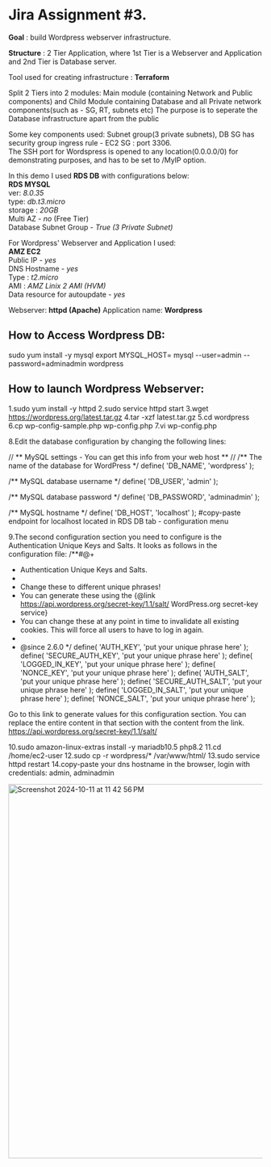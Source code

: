 # Jira Assignment #3.
<p align="justify">
<b>Goal</b> : build Wordpress webserver infrastructure.
  
<b>Structure</b> : 2 Tier Application, where 1st Tier is a Webserver and Application and 2nd Tier is Database server.

Tool used for creating infrastructure : <b>Terraform</b>
  
Split 2 Tiers into 2 modules: Main module (containing Network and Public components) and Child Module containing Database and all Private network components(such as - SG, RT, subnets etc)
The purpose is to seperate the Database infrastructure apart from the public

Some key components used: Subnet group(3 private subnets), DB SG has security group ingress rule - EC2 SG : port 3306.    
The SSH port for Wordspress is opened to any location(0.0.0.0/0) for demonstrating purposes, and has to be set to /MyIP option.  
</p>

In this demo I used **RDS DB** with configurations below:  
**RDS MYSQL**  
ver: *8.0.35*  
type: *db.t3.micro*  
storage : *20GB*  
Multi AZ - *no* (Free Tier)  
Database Subnet Group - *True (3 Private Subnet)*  

For Wordpress' Webserver and Application I used:  
**AMZ EC2**  
Public IP - *yes*  
DNS Hostname - *yes*  
Type : *t2.micro*  
AMI : *AMZ Linix 2 AMI (HVM)*  
Data resource for autoupdate - *yes*  

Webserver: **httpd (Apache)**
Application name: **Wordpress**

## How to Access Wordpress DB:
sudo yum install -y mysql
export MYSQL_HOST=<your-endpoint>
mysql --user=admin --password=adminadmin wordpress

## How to launch Wordpress Webserver:
1.sudo yum install -y httpd
2.sudo service httpd start
3.wget https://wordpress.org/latest.tar.gz
4.tar -xzf latest.tar.gz
5.cd wordpress
6.cp wp-config-sample.php wp-config.php
7.vi wp-config.php

8.Edit the database configuration by changing the following lines:

// ** MySQL settings - You can get this info from your web host ** //
/** The name of the database for WordPress */
define( 'DB_NAME', 'wordpress' );

/** MySQL database username */
define( 'DB_USER', 'admin' );

/** MySQL database password */
define( 'DB_PASSWORD', 'adminadmin' );

/** MySQL hostname */
define( 'DB_HOST', 'localhost' );  #copy-paste endpoint for localhost located in RDS DB tab - configuration menu


9.The second configuration section you need to configure is the Authentication Unique Keys and Salts. It looks as follows in the configuration file:
/**#@+
 * Authentication Unique Keys and Salts.
 *
 * Change these to different unique phrases!
 * You can generate these using the {@link https://api.wordpress.org/secret-key/1.1/salt/ WordPress.org secret-key service}
 * You can change these at any point in time to invalidate all existing cookies. This will force all users to have to log in again.
 *
 * @since 2.6.0
 */
define( 'AUTH_KEY',         'put your unique phrase here' );
define( 'SECURE_AUTH_KEY',  'put your unique phrase here' );
define( 'LOGGED_IN_KEY',    'put your unique phrase here' );
define( 'NONCE_KEY',        'put your unique phrase here' );
define( 'AUTH_SALT',        'put your unique phrase here' );
define( 'SECURE_AUTH_SALT', 'put your unique phrase here' );
define( 'LOGGED_IN_SALT',   'put your unique phrase here' );
define( 'NONCE_SALT',       'put your unique phrase here' );

Go to this link to generate values for this configuration section. You can replace the entire content in that section with the content from the link.
https://api.wordpress.org/secret-key/1.1/salt/

10.sudo amazon-linux-extras install -y mariadb10.5 php8.2
11.cd /home/ec2-user
12.sudo cp -r wordpress/* /var/www/html/
13.sudo service httpd restart
14.copy-paste your dns hostname in the browser, login with credentials: admin, adminadmin

<img width="741" alt="Screenshot 2024-10-11 at 11 42 56 PM" src="https://github.com/user-attachments/assets/285c794a-b421-46a6-ad47-b49ae55c5c77">
